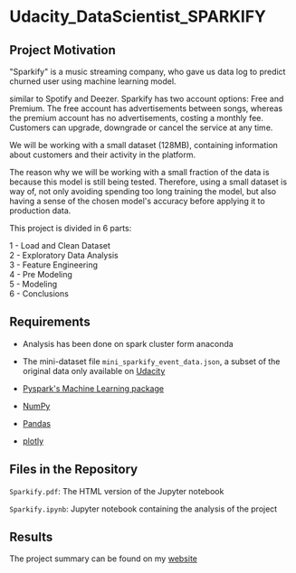 # Udacity_DataScientist_SPARKIFY

## Project Motivation
"Sparkify" is a music streaming company, who gave us data log to predict churned user using machine learning model.

similar to Spotify and Deezer. Sparkify has two account options: Free and Premium. The free account has advertisements between songs, whereas the premium account has no advertisements, costing a monthly fee. Customers can upgrade, downgrade or cancel the service at any time. 

We will be working with a small dataset (128MB), containing information about customers and their activity in the platform.

The reason why we will be working with a small fraction of the data is because this model is still being tested. Therefore, using a small dataset is way of, not only avoiding spending too long training the model, but also having a sense of the chosen model's accuracy before applying it to production data.

This project is divided in 6 parts:

1 - Load and Clean Dataset
</br>
2 - Exploratory Data Analysis
</br>
3 - Feature Engineering
</br>
4 - Pre Modeling
</br>
5 - Modeling
</br>
6 - Conclusions


## Requirements
 - Analysis has been done on spark cluster form anaconda

- The mini-dataset file `mini_sparkify_event_data.json`, a subset of the original data only available on [Udacity](www.udacity.com)
- [Pyspark's Machine Learning package](https://spark.apache.org/docs/2.3.1/api/python/pyspark.ml.html)
- [NumPy](http://www.numpy.org/)
- [Pandas](http://pandas.pydata.org)
- [plotly](https://plotly.com)

## Files in the Repository
`Sparkify.pdf`: The HTML version of the Jupyter notebook

`Sparkify.ipynb`: Jupyter notebook containing the analysis of the project

## Results
The project summary can be found on my [website](https://www.labo.mathieurella.fr/?p=516)
